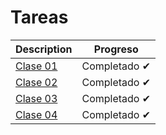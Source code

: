 # Tareas
|Description |Progreso|
|--------| ----------- | 
|[Clase 01](./clase01/README.md)| Completado ✔|
|[Clase 02](./clase02/README.md)| Completado ✔|
|[Clase 03](./clase03/README.md)| Completado ✔|
|[Clase 04](./clase04/README.md)| Completado ✔|

